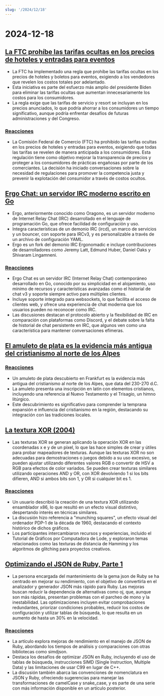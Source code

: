 ```yaml
---
slug: '/2024/12/18'
---
```


# 2024-12-18

## [La FTC prohíbe las tarifas ocultas en los precios de hoteles y entradas para eventos](https://www.cnbc.com/2024/12/17/ftc-bans-hidden-junk-fees-in-hotel-event-ticket-prices-.html)

- La FTC ha implementado una regla que prohíbe las tarifas ocultas en los precios de hoteles y boletos para eventos, exigiendo a los vendedores que revelen los costos totales por adelantado.
- Esta iniciativa es parte del esfuerzo más amplio del presidente Biden para eliminar las tarifas ocultas que aumentan innecesariamente los costos para los consumidores.
- La regla exige que las tarifas de servicio y resort se incluyan en los precios anunciados, lo que podría ahorrar a los consumidores un tiempo significativo, aunque podría enfrentar desafíos de futuras administraciones y del Congreso.

### [Reacciones](https://news.ycombinator.com/item?id=42445037)

- La Comisión Federal de Comercio (FTC) ha prohibido las tarifas ocultas en los precios de hoteles y entradas para eventos, exigiendo que todas las tarifas se revelen de manera anticipada a los consumidores. Esta regulación tiene como objetivo mejorar la transparencia de precios y proteger a los consumidores de prácticas engañosas por parte de los comerciantes. La decisión ha iniciado conversaciones sobre la necesidad de regulaciones para promover la competencia justa y prevenir la explotación del consumidor a través de costos ocultos.

## [Ergo Chat: un servidor IRC moderno escrito en Go](https://github.com/ergochat/ergo)

- Ergo, anteriormente conocido como Oragono, es un servidor moderno de Internet Relay Chat (IRC) desarrollado en el lenguaje de programación Go, que ofrece facilidad de configuración y uso.
- Integra características de un demonio IRC (ircd), un marco de servicios y un bouncer, con soporte para IRCv3, y es personalizable a través de un archivo de configuración YAML.
- Ergo es un fork del demonio IRC Ergonomadic e incluye contribuciones de desarrolladores como Jeremy Latt, Edmund Huber, Daniel Oaks y Shivaram Lingamneni.

### [Reacciones](https://news.ycombinator.com/item?id=42447071)

- Ergo Chat es un servidor IRC (Internet Relay Chat) contemporáneo desarrollado en Go, conocido por su simplicidad en el alojamiento, uso mínimo de recursos y características avanzadas como el historial de chat v3 y soporte siempre activo para múltiples clientes.
- Incluye soporte integrado para websockets, lo que facilita el acceso de clientes web, y ofrece una experiencia de chat moderna que los usuarios pueden no reconocer como IRC.
- Las discusiones destacan el protocolo abierto y la flexibilidad de IRC en comparación con plataformas como Discord, y el debate sobre la falta de historial de chat persistente en IRC, que algunos ven como una característica para mantener conversaciones efímeras.

## [El amuleto de plata es la evidencia más antigua del cristianismo al norte de los Alpes](https://archaeologymag.com/2024/12/oldest-evidence-of-christianity-north-of-the-alps/)

### [Reacciones](https://news.ycombinator.com/item?id=42448939)

- Un amuleto de plata descubierto en Frankfurt es la evidencia más antigua del cristianismo al norte de los Alpes, que data del 230-270 d.C.
- La amuleto presenta una inscripción en latín con elementos cristianos, incluyendo una referencia al Nuevo Testamento y el Trisagio, un himno litúrgico.
- Este descubrimiento es significativo para comprender la temprana expansión e influencia del cristianismo en la región, destacando su integración con las tradiciones locales.

## [La textura XOR (2004)](https://lodev.org/cgtutor/xortexture.html)

- Las texturas XOR se generan aplicando la operación XOR en las coordenadas x e y de un píxel, lo que las hace simples de crear y útiles para probar mapeadores de texturas. Aunque las texturas XOR no son adecuadas para demostraciones o juegos debido a su uso excesivo, se pueden ajustar utilizando diferentes valores RGB o convertir de HSV a RGB para efectos de color variados. Se pueden crear texturas similares utilizando operaciones AND y OR, con XOR devolviendo 1 si los bits difieren, AND si ambos bits son 1, y OR si cualquier bit es 1.

### [Reacciones](https://news.ycombinator.com/item?id=42447053)

- Un usuario describió la creación de una textura XOR utilizando ensamblador x86, lo que resultó en un efecto visual distintivo, despertando interés en técnicas similares.
- La discusión hizo referencia a "munching squares", un efecto visual del ordenador PDP-1 de la década de 1960, destacando el contexto histórico de dichos gráficos.
- Los participantes intercambiaron recursos y experiencias, incluido el Tutorial de Gráficos por Computadora de Lode, y exploraron temas relacionados como las texturas de distancia de Hamming y los algoritmos de glitching para proyectos creativos.

## [Optimizando el JSON de Ruby, Parte 1](https://byroot.github.io/ruby/json/2024/12/15/optimizing-ruby-json-part-1.html)

- La persona encargada del mantenimiento de la gema json de Ruby se ha centrado en mejorar su rendimiento, con el objetivo de convertirla en el analizador y generador JSON más rápido para Ruby. Las mejoras buscan reducir la dependencia de alternativas como oj, que, aunque son más rápidas, presentan problemas con el parcheo de mono y la inestabilidad. Las optimizaciones incluyen evitar comprobaciones redundantes, priorizar condiciones probables, reducir los costos de configuración y utilizar tablas de búsqueda, lo que resulta en un aumento de hasta un 30% en la velocidad.

### [Reacciones](https://news.ycombinator.com/item?id=42446846)

- La artículo explora mejoras de rendimiento en el manejo de JSON de Ruby, abordando los tiempos de análisis y comparaciones con otras bibliotecas como simdjson.
- Destaca los desafíos de optimizar JSON en Ruby, incluyendo el uso de tablas de búsqueda, instrucciones SIMD (Single Instruction, Multiple Data) y las limitaciones de usar C99 en lugar de C++.
- La discusión también abarca las convenciones de nomenclatura en JSON y Ruby, ofreciendo sugerencias para manejar las transformaciones de camelCase y snake_case, y es parte de una serie con más información disponible en un artículo posterior.

<head>
  <meta property="og:title" content="La FTC prohíbe las tarifas ocultas en los precios de hoteles y entradas para eventos" />
  <meta property="og:type" content="website" />
  <meta property="og:image" content="https://og.cho.sh/api/og/?title=La%20FTC%20proh%C3%ADbe%20las%20tarifas%20ocultas%20en%20los%20precios%20de%20hoteles%20y%20entradas%20para%20eventos&subheading=mi%C3%A9rcoles%2C%2018%20de%20diciembre%20de%202024%3A%20Resumen%20de%20Hacker%20News" />
</head>
